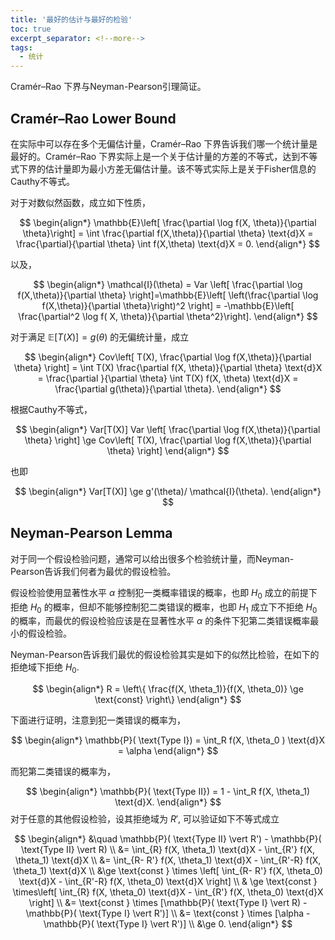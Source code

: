 ```yaml
---
title: '最好的估计与最好的检验'
toc: true
excerpt_separator: <!--more-->
tags:
  - 统计
---
```




Cramér–Rao 下界与Neyman-Pearson引理简证。

<!--more-->



## Cramér–Rao Lower Bound



在实际中可以存在多个无偏估计量，Cramér–Rao 下界告诉我们哪一个统计量是最好的。Cramér–Rao 下界实际上是一个关于估计量的方差的不等式，达到不等式下界的估计量即为最小方差无偏估计量。该不等式实际上是关于Fisher信息的Cauthy不等式。

对于对数似然函数，成立如下性质，

$$
\begin{align*}
\mathbb{E}\left[ \frac{\partial \log f(X, \theta)}{\partial \theta}\right] = \int \frac{\partial f(X,\theta)}{\partial \theta}  \text{d}X = \frac{\partial}{\partial \theta} \int  f(X,\theta) \text{d}X = 0. 
\end{align*}
$$

以及，

$$
\begin{align*}
\mathcal{I}(\theta) = Var \left[ \frac{\partial \log f(X,\theta)}{\partial \theta}  \right]=\mathbb{E}\left[ \left(\frac{\partial \log f(X,\theta)}{\partial \theta}\right)^2 \right] = -\mathbb{E}\left[ \frac{\partial^2 \log f( X, \theta)}{\partial \theta^2}\right].
\end{align*}
$$

对于满足 $\mathbb{E}[T(X)] = g(\theta)$ 的无偏统计量，成立

$$
\begin{align*}
Cov\left[ T(X), \frac{\partial \log f(X,\theta)}{\partial  \theta} \right] = \int T(X) \frac{\partial f(X, \theta)}{\partial \theta} \text{d}X = \frac{\partial }{\partial \theta} \int T(X) f(X, \theta) \text{d}X = \frac{\partial g(\theta)}{\partial \theta}.
\end{align*}
$$

根据Cauthy不等式，

$$
\begin{align*}
Var[T(X)] Var \left[ \frac{\partial \log f(X,\theta)}{\partial \theta}  \right] \ge Cov\left[ T(X), \frac{\partial \log f(X,\theta)}{\partial  \theta} \right]
\end{align*}
$$

也即

$$
\begin{align*}
Var[T(X)] \ge  g'(\theta)/ \mathcal{I}(\theta).
\end{align*}
$$


## Neyman-Pearson Lemma



对于同一个假设检验问题，通常可以给出很多个检验统计量，而Neyman-Pearson告诉我们何者为最优的假设检验。

假设检验使用显著性水平 $\alpha$ 控制犯一类概率错误的概率，也即 $H_0$ 成立的前提下拒绝 $H_0$ 的概率，但却不能够控制犯二类错误的概率，也即 $H_1$ 成立下不拒绝 $H_0$ 的概率，而最优的假设检验应该是在显著性水平 $\alpha$ 的条件下犯第二类错误概率最小的假设检验。

Neyman-Pearson告诉我们最优的假设检验其实是如下的似然比检验，在如下的拒绝域下拒绝 $H_0$.

$$
\begin{align*}
R = \left\{ \frac{f(X, \theta_1)}{f(X, \theta_0)} \ge \text{const} \right\}
\end{align*}
$$

下面进行证明，注意到犯一类错误的概率为，

$$
\begin{align*}
\mathbb{P}( \text{Type I}) = \int_R f(X, \theta_0 ) \text{d}X  = \alpha
\end{align*}
$$

而犯第二类错误的概率为，

$$
\begin{align*}
\mathbb{P}( \text{Type II}) = 1 - \int_R f(X, \theta_1) \text{d}X.
\end{align*}
$$
对于任意的其他假设检验，设其拒绝域为 $R'$, 可以验证如下不等式成立


$$
\begin{align*}
&\quad \mathbb{P}( \text{Type II} \vert R')  -  \mathbb{P}( \text{Type II} \vert R) \\
&= \int_{R} f(X, \theta_1) \text{d}X - \int_{R'} f(X, \theta_1) \text{d}X \\
&=  \int_{R- R'} f(X, \theta_1) \text{d}X - \int_{R'-R} f(X, \theta_1) \text{d}X \\
&\ge \text{const } \times  \left[ \int_{R- R'} f(X, \theta_0) \text{d}X - \int_{R'-R} f(X, \theta_0) \text{d}X \right] \\
& \ge \text{const } \times\left[ \int_{R} f(X, \theta_0) \text{d}X - \int_{R'} f(X, \theta_0) \text{d}X \right] \\
&= \text{const } \times [\mathbb{P}( \text{Type I} \vert R)  -  \mathbb{P}( \text{Type I} \vert R')] \\
&= \text{const }  \times [\alpha - \mathbb{P}( \text{Type I} \vert R')] \\
&\ge 0.
\end{align*}
$$
